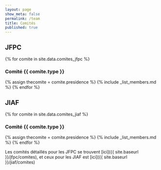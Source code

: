 ```yaml
---
layout: page
show_meta: false
permalink: /team
title: Comités
published: true
---
```


## JFPC

{% for comite in site.data.comites_jfpc %}
### Comité {{ comite.type }}

{% assign thecomite = comite.presidence %}
{% include _list_members.md %}
{% endfor %}

## JIAF

{% for comite in site.data.comites_jiaf %}
### Comité {{ comite.type }}

{% assign thecomite = comite.presidence %}
{% include _list_members.md %}
{% endfor %}

Les comités détaillés pour les JFPC se trouvent [ici]({{ site.baseurl }}/jfpc/comites), et ceux pour les JIAF est [ici]({{ site.baseurl }}/jiaf/comites)